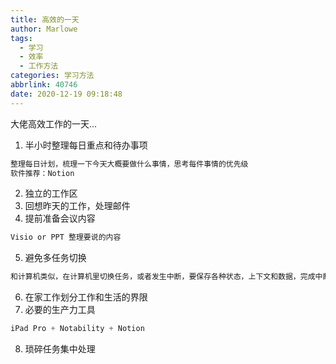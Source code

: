 ```yaml
---
title: 高效的一天
author: Marlowe
tags:
  - 学习
  - 效率
  - 工作方法
categories: 学习方法
abbrlink: 40746
date: 2020-12-19 09:18:48
---
```

大佬高效工作的一天...
<!--more-->
1. 半小时整理每日重点和待办事项
```java
整理每日计划，梳理一下今天大概要做什么事情，思考每件事情的优先级
软件推荐：Notion
```
2. 独立的工作区
3. 回想昨天的工作，处理邮件
4. 提前准备会议内容
```java
Visio or PPT 整理要说的内容
```
5. 避免多任务切换
```java
和计算机类似，在计算机里切换任务，或者发生中断，要保存各种状态，上下文和数据，完成中断之后，还要恢复之前保存的数据，保存和恢复的过程，都要花费大量的计算，想办法尽量避免中断
```
6. 在家工作划分工作和生活的界限
7. 必要的生产力工具
```java
iPad Pro + Notability + Notion
```
8. 琐碎任务集中处理




